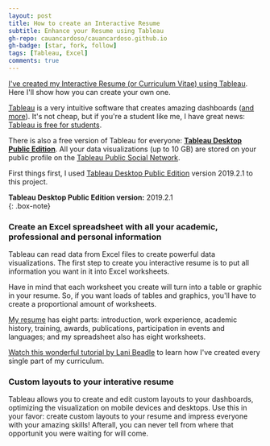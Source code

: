 ```yaml
---
layout: post
title: How to create an Interactive Resume
subtitle: Enhance your Resume using Tableau
gh-repo: cauancardoso/cauancardoso.github.io
gh-badge: [star, fork, follow]
tags: [Tableau, Excel]
comments: true
---
```


[I've created my Interactive Resume (or Curriculum Vitae) using Tableau](https://public.tableau.com/profile/cauan.cardoso#!/vizhome/CV_15638506371700/CV). Here I'll show how you can create your own one.

[Tableau](https://www.tableau.com/) is a very intuitive software that creates amazing dashboards ([and more](https://www.tableau.com/#hero-video)). It's not cheap, but if you're a student like me, I have great news: [Tableau is free for students](https://www.tableau.com/academic).

There is also a free version of Tableau for everyone: [**Tableau Desktop Public Edition**](https://public.tableau.com/en-us/s/download/). All your data visualizations (up to 10 GB) are stored on your public profile on the [Tableau Public Social Network](https://public.tableau.com/en-us/s/).

First things first, I used [Tableau Desktop Public Edition](https://www.pgadmin.org/download/) version 2019.2.1 to this project.

**Tableau Desktop Public Edition version:** 2019.2.1  
{: .box-note}

### Create an Excel spreadsheet with all your academic, professional and personal information

Tableau can read data from Excel files to create powerful data visualizations. The first step to create you interactive resume is to put all information you want in it into Excel worksheets.

Have in mind that each worksheet you create will turn into a table or graphic in your resume. So, if you want loads of tables and graphics, you'll have to create a proportional amount of worksheets.

[My resume](https://cauancardoso.github.io/cv/) has eight parts: introduction, work experience, academic history, training, awards, publications, participation in events and languages; and my spreadsheet also has eight worksheets.

[Watch this wonderful tutorial by Lani Beadle](https://public.tableau.com/en-us/s/blog/2016/09/how-create-interactive-resume-tableau) to learn how I've created every single part of my curriculum.

### Custom layouts to your interative resume

Tableau allows you to create and edit custom layouts to your dashboards, optimizing the visualization on mobile devices and desktops. Use this in your favor: create custom layouts to your resume and impress everyone with your amazing skills! Afterall, you can never tell from where that opportunit you were waiting for will come.
